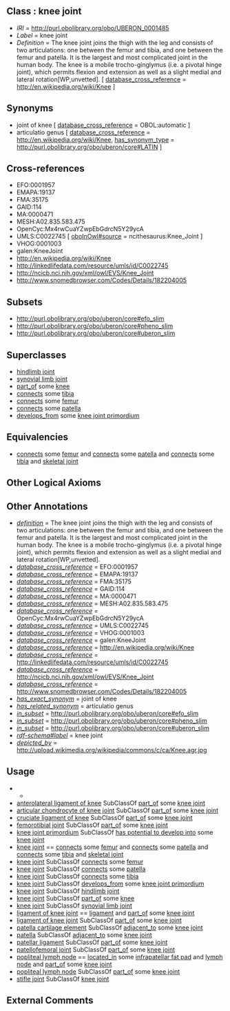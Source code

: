 
## Class : knee joint

 * *IRI* = http://purl.obolibrary.org/obo/UBERON_0001485
 * *Label* = knee joint
 * *Definition* = The knee joint joins the thigh with the leg and consists of two articulations: one between the femur and tibia, and one between the femur and patella. It is the largest and most complicated joint in the human body. The knee is a mobile trocho-ginglymus (i.e. a pivotal hinge joint), which permits flexion and extension as well as a slight medial and lateral rotation[WP,unvetted]. [ [database_cross_reference](../../ef/oboInOwl#hasDbXref.md) = http://en.wikipedia.org/wiki/Knee ]

## Synonyms

 * joint of knee [ [database_cross_reference](../../ef/oboInOwl#hasDbXref.md) = OBOL:automatic ]
 * articulatio genus [ [database_cross_reference](../../ef/oboInOwl#hasDbXref.md) = http://en.wikipedia.org/wiki/Knee, [has_synonym_type](../../pe/oboInOwl#hasSynonymType.md) = http://purl.obolibrary.org/obo/uberon/core#LATIN ]

## Cross-references

 * EFO:0001957
 * EMAPA:19137
 * FMA:35175
 * GAID:114
 * MA:0000471
 * MESH:A02.835.583.475
 * OpenCyc:Mx4rwCuaYZwpEbGdrcN5Y29ycA
 * UMLS:C0022745 [ [oboInOwl#source](../../ce/oboInOwl#source.md) = ncithesaurus:Knee_Joint ]
 * VHOG:0001003
 * galen:KneeJoint
 * http://en.wikipedia.org/wiki/Knee
 * http://linkedlifedata.com/resource/umls/id/C0022745
 * http://ncicb.nci.nih.gov/xml/owl/EVS/Knee_Joint
 * http://www.snomedbrowser.com/Codes/Details/182204005

## Subsets

 * http://purl.obolibrary.org/obo/uberon/core#efo_slim
 * http://purl.obolibrary.org/obo/uberon/core#pheno_slim
 * http://purl.obolibrary.org/obo/uberon/core#uberon_slim

## Superclasses

 * [hindlimb joint](../../UBERON/40/UBERON_0003840.md)
 * [synovial limb joint](../../UBERON/39/UBERON_0011139.md)
 * [part_of](../../BFO/50/BFO_0000050.md) some [knee](../../UBERON/65/UBERON_0001465.md)
 * [connects](../../RO/76/RO_0002176.md) some [tibia](../../UBERON/79/UBERON_0000979.md)
 * [connects](../../RO/76/RO_0002176.md) some [femur](../../UBERON/81/UBERON_0000981.md)
 * [connects](../../RO/76/RO_0002176.md) some [patella](../../UBERON/46/UBERON_0002446.md)
 * [develops_from](../../RO/02/RO_0002202.md) some [knee joint primordium](../../UBERON/56/UBERON_0006256.md)

## Equivalencies

 * [connects](../../RO/76/RO_0002176.md) some [femur](../../UBERON/81/UBERON_0000981.md) and [connects](../../RO/76/RO_0002176.md) some [patella](../../UBERON/46/UBERON_0002446.md) and [connects](../../RO/76/RO_0002176.md) some [tibia](../../UBERON/79/UBERON_0000979.md) and [skeletal joint](../../UBERON/82/UBERON_0000982.md)

## Other Logical Axioms


## Other Annotations

 * *[definition](../../IAO/15/IAO_0000115.md)* = The knee joint joins the thigh with the leg and consists of two articulations: one between the femur and tibia, and one between the femur and patella. It is the largest and most complicated joint in the human body. The knee is a mobile trocho-ginglymus (i.e. a pivotal hinge joint), which permits flexion and extension as well as a slight medial and lateral rotation[WP,unvetted].
 * *[database_cross_reference](../../ef/oboInOwl#hasDbXref.md)* = EFO:0001957
 * *[database_cross_reference](../../ef/oboInOwl#hasDbXref.md)* = EMAPA:19137
 * *[database_cross_reference](../../ef/oboInOwl#hasDbXref.md)* = FMA:35175
 * *[database_cross_reference](../../ef/oboInOwl#hasDbXref.md)* = GAID:114
 * *[database_cross_reference](../../ef/oboInOwl#hasDbXref.md)* = MA:0000471
 * *[database_cross_reference](../../ef/oboInOwl#hasDbXref.md)* = MESH:A02.835.583.475
 * *[database_cross_reference](../../ef/oboInOwl#hasDbXref.md)* = OpenCyc:Mx4rwCuaYZwpEbGdrcN5Y29ycA
 * *[database_cross_reference](../../ef/oboInOwl#hasDbXref.md)* = UMLS:C0022745
 * *[database_cross_reference](../../ef/oboInOwl#hasDbXref.md)* = VHOG:0001003
 * *[database_cross_reference](../../ef/oboInOwl#hasDbXref.md)* = galen:KneeJoint
 * *[database_cross_reference](../../ef/oboInOwl#hasDbXref.md)* = http://en.wikipedia.org/wiki/Knee
 * *[database_cross_reference](../../ef/oboInOwl#hasDbXref.md)* = http://linkedlifedata.com/resource/umls/id/C0022745
 * *[database_cross_reference](../../ef/oboInOwl#hasDbXref.md)* = http://ncicb.nci.nih.gov/xml/owl/EVS/Knee_Joint
 * *[database_cross_reference](../../ef/oboInOwl#hasDbXref.md)* = http://www.snomedbrowser.com/Codes/Details/182204005
 * *[has_exact_synonym](../../ym/oboInOwl#hasExactSynonym.md)* = joint of knee
 * *[has_related_synonym](../../ym/oboInOwl#hasRelatedSynonym.md)* = articulatio genus
 * *[in_subset](../../et/oboInOwl#inSubset.md)* = http://purl.obolibrary.org/obo/uberon/core#efo_slim
 * *[in_subset](../../et/oboInOwl#inSubset.md)* = http://purl.obolibrary.org/obo/uberon/core#pheno_slim
 * *[in_subset](../../et/oboInOwl#inSubset.md)* = http://purl.obolibrary.org/obo/uberon/core#uberon_slim
 * *[rdf-schema#label](../../el/rdf-schema#label.md)* = knee joint
 * *[depicted_by](../../depicted/by/depicted_by.md)* = http://upload.wikimedia.org/wikipedia/commons/c/ca/Knee.agr.jpg

## Usage

 * -
 * [anterolateral ligament of knee](../../UBERON/99/UBERON_0014899.md) SubClassOf [part_of](../../BFO/50/BFO_0000050.md) some [knee joint](../../UBERON/85/UBERON_0001485.md)
 * [articular chondrocyte of knee joint](../../CL/07/CL_2000007.md) SubClassOf [part_of](../../BFO/50/BFO_0000050.md) some [knee joint](../../UBERON/85/UBERON_0001485.md)
 * [cruciate ligament of knee](../../UBERON/59/UBERON_0006659.md) SubClassOf [part_of](../../BFO/50/BFO_0000050.md) some [knee joint](../../UBERON/85/UBERON_0001485.md)
 * [femorotibial joint](../../UBERON/05/UBERON_0009005.md) SubClassOf [part_of](../../BFO/50/BFO_0000050.md) some [knee joint](../../UBERON/85/UBERON_0001485.md)
 * [knee joint primordium](../../UBERON/56/UBERON_0006256.md) SubClassOf [has potential to develop into](../../RO/87/RO_0002387.md) some [knee joint](../../UBERON/85/UBERON_0001485.md)
 * [knee joint](../../UBERON/85/UBERON_0001485.md) == [connects](../../RO/76/RO_0002176.md) some [femur](../../UBERON/81/UBERON_0000981.md) and [connects](../../RO/76/RO_0002176.md) some [patella](../../UBERON/46/UBERON_0002446.md) and [connects](../../RO/76/RO_0002176.md) some [tibia](../../UBERON/79/UBERON_0000979.md) and [skeletal joint](../../UBERON/82/UBERON_0000982.md)
 * [knee joint](../../UBERON/85/UBERON_0001485.md) SubClassOf [connects](../../RO/76/RO_0002176.md) some [femur](../../UBERON/81/UBERON_0000981.md)
 * [knee joint](../../UBERON/85/UBERON_0001485.md) SubClassOf [connects](../../RO/76/RO_0002176.md) some [patella](../../UBERON/46/UBERON_0002446.md)
 * [knee joint](../../UBERON/85/UBERON_0001485.md) SubClassOf [connects](../../RO/76/RO_0002176.md) some [tibia](../../UBERON/79/UBERON_0000979.md)
 * [knee joint](../../UBERON/85/UBERON_0001485.md) SubClassOf [develops_from](../../RO/02/RO_0002202.md) some [knee joint primordium](../../UBERON/56/UBERON_0006256.md)
 * [knee joint](../../UBERON/85/UBERON_0001485.md) SubClassOf [hindlimb joint](../../UBERON/40/UBERON_0003840.md)
 * [knee joint](../../UBERON/85/UBERON_0001485.md) SubClassOf [part_of](../../BFO/50/BFO_0000050.md) some [knee](../../UBERON/65/UBERON_0001465.md)
 * [knee joint](../../UBERON/85/UBERON_0001485.md) SubClassOf [synovial limb joint](../../UBERON/39/UBERON_0011139.md)
 * [ligament of knee joint](../../UBERON/88/UBERON_0011088.md) == [ligament](../../UBERON/11/UBERON_0000211.md) and [part_of](../../BFO/50/BFO_0000050.md) some [knee joint](../../UBERON/85/UBERON_0001485.md)
 * [ligament of knee joint](../../UBERON/88/UBERON_0011088.md) SubClassOf [part_of](../../BFO/50/BFO_0000050.md) some [knee joint](../../UBERON/85/UBERON_0001485.md)
 * [patella cartilage element](../../UBERON/80/UBERON_0012080.md) SubClassOf [adjacent_to](../../RO/20/RO_0002220.md) some [knee joint](../../UBERON/85/UBERON_0001485.md)
 * [patella](../../UBERON/46/UBERON_0002446.md) SubClassOf [adjacent_to](../../RO/20/RO_0002220.md) some [knee joint](../../UBERON/85/UBERON_0001485.md)
 * [patellar ligament](../../UBERON/76/UBERON_0003676.md) SubClassOf [part_of](../../BFO/50/BFO_0000050.md) some [knee joint](../../UBERON/85/UBERON_0001485.md)
 * [patellofemoral joint](../../UBERON/66/UBERON_0011166.md) SubClassOf [part_of](../../BFO/50/BFO_0000050.md) some [knee joint](../../UBERON/85/UBERON_0001485.md)
 * [popliteal lymph node](../../UBERON/43/UBERON_0001543.md) == [located_in](../../RO/25/RO_0001025.md) some [infrapatellar fat pad](../../UBERON/00/UBERON_0016400.md) and [lymph node](../../UBERON/29/UBERON_0000029.md) and [part_of](../../BFO/50/BFO_0000050.md) some [knee joint](../../UBERON/85/UBERON_0001485.md)
 * [popliteal lymph node](../../UBERON/43/UBERON_0001543.md) SubClassOf [part_of](../../BFO/50/BFO_0000050.md) some [knee joint](../../UBERON/85/UBERON_0001485.md)
 * [stifle joint](../../UBERON/23/UBERON_0011123.md) SubClassOf [knee joint](../../UBERON/85/UBERON_0001485.md)

## External Comments

